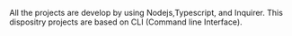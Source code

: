 All the projects are develop by using Nodejs,Typescript, and Inquirer.
This dispositry projects are based on CLI (Command line Interface).
